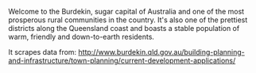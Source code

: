 Welcome to the Burdekin, sugar capital of Australia and one of the most prosperous rural communities in the country. It's also one of the prettiest districts along the Queensland coast and boasts a stable population of warm, friendly and down-to-earth residents.

It scrapes data from: http://www.burdekin.qld.gov.au/building-planning-and-infrastructure/town-planning/current-development-applications/
